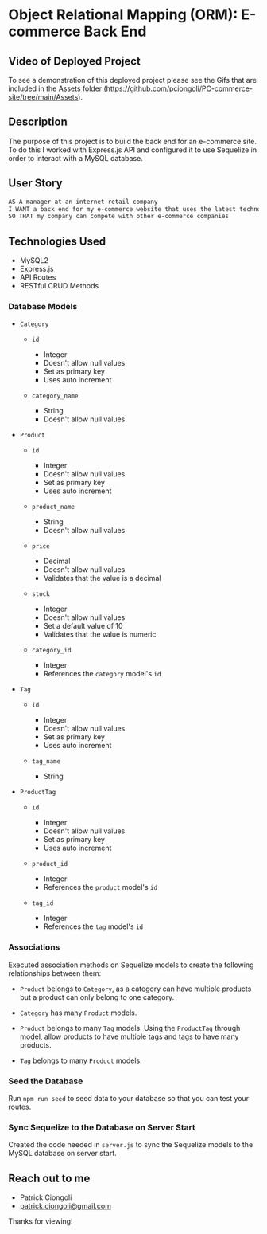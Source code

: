 # Object Relational Mapping (ORM): E-commerce Back End

## Video of Deployed Project

To see a demonstration of this deployed project please see the Gifs that are included in the Assets folder (https://github.com/pciongoli/PC-commerce-site/tree/main/Assets).

## Description

The purpose of this project is to build the back end for an e-commerce site. To do this I worked with Express.js API and configured it to use Sequelize in order to interact with a MySQL database.

## User Story

```md
AS A manager at an internet retail company
I WANT a back end for my e-commerce website that uses the latest technologies
SO THAT my company can compete with other e-commerce companies
```

## Technologies Used

- MySQL2
- Express.js
- API Routes
- RESTful CRUD Methods

### Database Models

* `Category`

  * `id`
    * Integer
    * Doesn't allow null values
    * Set as primary key
    * Uses auto increment

  * `category_name`
    * String
    * Doesn't allow null values

* `Product`

  * `id`
    * Integer
    * Doesn't allow null values
    * Set as primary key
    * Uses auto increment

  * `product_name`
    * String
    * Doesn't allow null values

  * `price`
    * Decimal
    * Doesn't allow null values
    * Validates that the value is a decimal

  * `stock`
    * Integer
    * Doesn't allow null values
    * Set a default value of 10
    * Validates that the value is numeric

  * `category_id`
    * Integer
    * References the `category` model's `id` 

* `Tag`

  * `id`
    * Integer
    * Doesn't allow null values
    * Set as primary key
    * Uses auto increment

  * `tag_name`
    * String

* `ProductTag`

  * `id`
    * Integer
    * Doesn't allow null values
    * Set as primary key
    * Uses auto increment

  * `product_id`
    * Integer
    * References the `product` model's `id`

  * `tag_id`
    * Integer
    * References the `tag` model's `id`

### Associations

Executed association methods on Sequelize models to create the following relationships between them:

* `Product` belongs to `Category`, as a category can have multiple products but a product can only belong to one category.

* `Category` has many `Product` models.

* `Product` belongs to many `Tag` models. Using the `ProductTag` through model, allow products to have multiple tags and tags to have many products.

* `Tag` belongs to many `Product` models.

### Seed the Database

Run `npm run seed` to seed data to your database so that you can test your routes.

### Sync Sequelize to the Database on Server Start

Created the code needed in `server.js` to sync the Sequelize models to the MySQL database on server start.

## Reach out to me

- Patrick Ciongoli
- patrick.ciongoli@gmail.com

Thanks for viewing!

